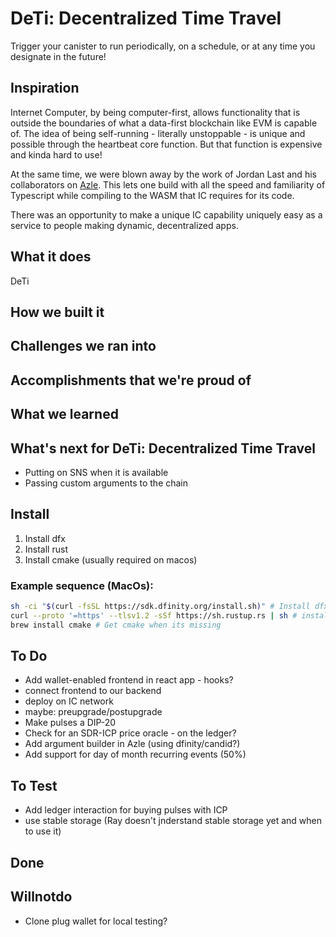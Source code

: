 # DeTi: Decentralized Time Travel

Trigger your canister to run periodically, on a schedule, or at any time you designate in the future!

## Inspiration

Internet Computer, by being computer-first, allows functionality that is outside the boundaries of what a data-first blockchain like EVM is capable of. The idea of being self-running - literally unstoppable - is unique and possible through the heartbeat core function. But that function is expensive and kinda hard to use!

At the same time, we were blown away by the work of Jordan Last and his collaborators on [Azle](https://github.com/demergentlabs/azle). This lets one build with all the speed and familiarity of Typescript while compiling to the WASM that IC requires for its code.

There was an opportunity to make a unique IC capability uniquely easy as a service to people making dynamic, decentralized apps.

## What it does

DeTi

## How we built it

## Challenges we ran into

## Accomplishments that we're proud of

## What we learned

## What's next for DeTi: Decentralized Time Travel

- Putting on SNS when it is available
- Passing custom arguments to the chain

## Install

1. Install dfx
2. Install rust
3. Install cmake (usually required on macos)

### Example sequence (MacOs):

```bash
sh -ci "$(curl -fsSL https://sdk.dfinity.org/install.sh)" # Install dfx
curl --proto '=https' --tlsv1.2 -sSf https://sh.rustup.rs | sh # install Rust
brew install cmake # Get cmake when its missing
```

## To Do

- Add wallet-enabled frontend in react app - hooks?
- connect frontend to our backend
- deploy on IC network
- maybe: preupgrade/postupgrade
- Make pulses a DIP-20
- Check for an SDR-ICP price oracle - on the ledger?
- Add argument builder in Azle (using dfinity/candid?)
- Add support for day of month recurring events (50%)

## To Test

- Add ledger interaction for buying pulses with ICP
- use stable storage (Ray doesn't jnderstand stable storage yet and when to use it)

## Done

## Willnotdo

- Clone plug wallet for local testing?

